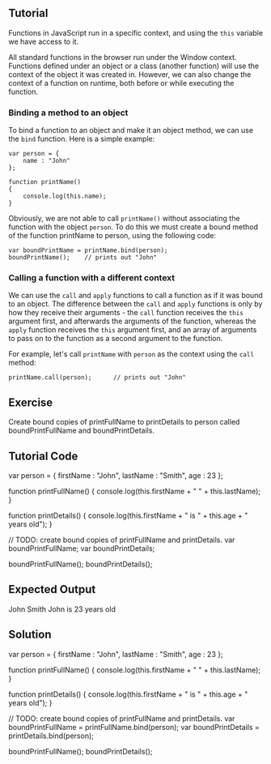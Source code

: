 Tutorial
--------

Functions in JavaScript run in a specific context, and using the `this` variable we have access to it. 

All standard functions in the browser run under the Window context. Functions defined under an object or a class (another function) will use the context of the object it was created in. However, we can also change the context of a function on runtime, both before or while executing the function.

### Binding a method to an object

To bind a function to an object and make it an object method, we can use the `bind` function. Here is a simple example:

    var person = {
        name : "John"
    };

    function printName()
    {
        console.log(this.name);
    }

Obviously, we are not able to call `printName()` without associating the function with the object `person`. To do this we must create a bound method of the function printName to person, using the following code:

    var boundPrintName = printName.bind(person);
    boundPrintName();    // prints out "John"

### Calling a function with a different context

We can use the `call` and `apply` functions to call a function as if it was bound to an object. The difference between the `call` and `apply` functions is only by how they receive their arguments - the `call` function receives the `this` argument first, and afterwards the arguments of the function, whereas the `apply` function receives the `this` argument first, and an array of arguments to pass on to the function as a second argument to the function.

For example, let's call `printName` with `person` as the context using the `call` method:

    printName.call(person);      // prints out "John"

Exercise
--------

Create bound copies of printFullName to printDetails to person called boundPrintFullName and boundPrintDetails.

Tutorial Code
-------------

var person = {
    firstName : "John",
    lastName : "Smith",
    age : 23
};

function printFullName()
{
    console.log(this.firstName + " " + this.lastName);
}

function printDetails()
{
    console.log(this.firstName + " is " + this.age + " years old");
}

// TODO: create bound copies of printFullName and printDetails.
var boundPrintFullName;
var boundPrintDetails;

boundPrintFullName();
boundPrintDetails();

Expected Output
---------------

John Smith
John is 23 years old

Solution
--------

var person = {
    firstName : "John",
    lastName : "Smith",
    age : 23
};

function printFullName()
{
    console.log(this.firstName + " " + this.lastName);
}

function printDetails()
{
    console.log(this.firstName + " is " + this.age + " years old");
}

// TODO: create bound copies of printFullName and printDetails.
var boundPrintFullName = printFullName.bind(person);
var boundPrintDetails = printDetails.bind(person);

boundPrintFullName();
boundPrintDetails();
